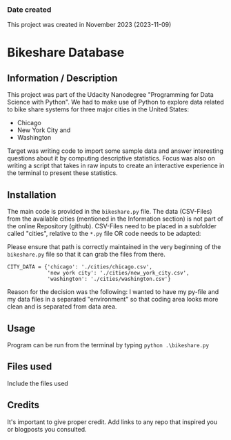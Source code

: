 
### Date created
This project was created in November 2023 (2023-11-09)

# Bikeshare Database 

## Information / Description
This project was part of the Udacity Nanodegree "Programming for Data Science with Python".
We had to make use of Python to explore data related to bike share systems for three major cities in the United States:

- Chicago
- New York City and 
- Washington

Target was writing code to import some sample data and answer interesting questions about it by computing descriptive statistics. 
Focus was also on writing a script that takes in raw inputs to create an interactive experience in the terminal to present these statistics.

## Installation
The main code is provided in the `bikeshare.py` file.
The data (CSV-Files) from the available cities (mentioned in the Information section) is not part of the online Repository (github).
CSV-Files need to be placed in a subfolder called "cities", relative to the `*.py` file OR code needs to be adapted:

Please ensure that path is correctly maintained in the very beginning of the `bikeshare.py` file so that it can grab the files from there.

```
CITY_DATA = {'chicago': './cities/chicago.csv',
             'new york city': './cities/new_york_city.csv',
             'washington': './cities/washington.csv'}
```

Reason for the decision was the following:
I wanted to have my py-file and my data files in a separated "environment" so that coding area looks more clean and is separated from data area.

## Usage
Program can be run from the terminal by typing `python .\bikeshare.py`
 

## Files used
Include the files used

## Credits
It's important to give proper credit. Add links to any repo that inspired you or blogposts you consulted.

